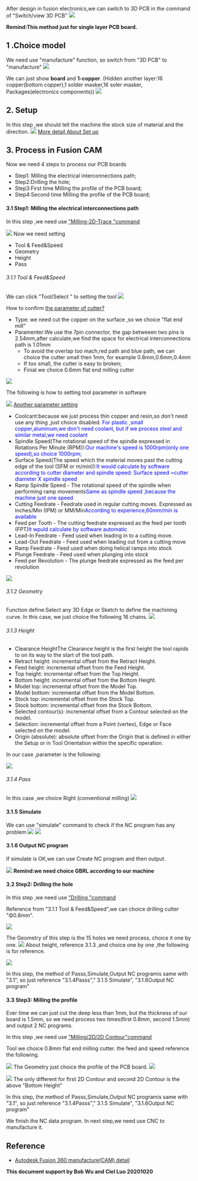 After design in fusion electronics,we can switch to 3D PCB in the command of "Switch/view 3D PCB"
![](https://gitlab.com/picbed/bed/uploads/e4bb6bbd94d1481963d0a4cba4b02990/pcbto3d.png)


**Remind:This method just for single layer PCB board.**



## 1 .Choice model

We need use "manufacture" function, so switch from "3D PCB" to "manufacture"
![](https://gitlab.com/picbed/bed/uploads/fcd4df97a95a98e36bb267948af5654f/WX20201016-164305_2x.png)

 We can just show **board** and **1-copper**. (Hidden another layer:16 copper(bottom copper),1 solder masker,16 soler masker, Packages(electronics components))
![](https://gitlab.com/picbed/bed/uploads/fcd4df97a95a98e36bb267948af5654f/WX20201016-164305_2x.png)



## 2. Setup 
In this step ,we should tell the machine the stock size of material and the direction.
![](https://gitlab.com/picbed/bed/uploads/b3af7d3978dbb51f4b1a762efaa9561e/ezgif.com-video-to-gif.gif)
[More detail About Set up](https://help.autodesk.com/view/fusion360/ENU/?guid=Fusion_CAM_how_to_create_setup_html)

## 3. Process in Fusion CAM
Now we need 4 steps to process our PCB boards
* Step1: Milling the  electrical interconnections path;
* Step2:Drilling the hole;
* Step3:First time Milling the profile of the PCB board;
* Step4:Second time Milling the profile of the PCB board;


#### 3.1 Step1: Milling the  electrical interconnections path
In this step ,we need use ["Milling-2D-Trace "command](http://help.autodesk.com/view/fusion360/ENU/?guid=GUID223F93A7-F88E-4359-B02D-B0C2F11AFA8B)

![](https://gitlab.com/picbed/bed/uploads/02427a9226e61e3704ca218915db83ea/settingtrace.png)
Now we need setting 
* Tool & Feed&Speed
* Geometry
* Height
* Pass

###### 3.1.1 Tool & Feed&Speed

We can click "Tool/Select " to setting the tool
![](https://gitlab.com/picbed/bed/uploads/59aa639b69f64af2268352a44175d618/trace1.png)

How to confirm [the parameter of cutter?](http://help.autodesk.com/view/fusion360/ENU/?guid=GUIDA0197982-0082-45AF-B848-8D62CAF57C49) 
* Type: we need cut the copper on the surface ,so we choice "flat end mill"
* Paramenter:We use the 7pin connector, the gap betweeen two pins is 2.54mm,after calculate,we find the space for electrical interconnections path is 1.01mm
  * To avoid the overlap too mach,red path and blue path, we can choice the cutter small then 1mm, for example 0.8mm,0.6mm,0.4mm
  * If too small, the cutter is easy to broken;
  * Finial we choice 0.6mm flat end milling cutter 

![](https://gitlab.com/picbed/bed/uploads/38c538f83f64b4ca9f354cb7186f1f52/electropaht2.png)

The following is how to setting  tool parameter in software

![](https://gitlab.com/picbed/bed/uploads/a8decfcdbef2d919dde7add51a055f56/choicecutter2.png)
[Another parameter setting](http://help.autodesk.com/view/fusion360/ENU/?guid=GUID223F93A7-F88E-4359-B02D-B0C2F11AFA8B)
* Coolcant:because we just process thin copper and resin,so don't need use any thing ,just choice disabled. <font color=Blue >For plastic ,small copper,aluminum,we don't need coolant, but if we process steel and similar metal,we need coolant</font>
* Spindle Speed(The rotational speed of the spindle expressed in Rotations Per Minute (RPM)):<font color=Blue >Our machine's speed is 1000rpm(only one speed),so choice 1000rpm;</font>
* Surface Speed(The speed which the material moves past the cutting edge of the tool (SFM or m/min)):<font color=Blue >It would calculate by software according to cutter diameter and spindle speed:  Surface speed =cutter diameter X spindle speed</font>
* Ramp Spindle Speed - The rotational speed of the spindle when performing ramp movements<font color=Blue >Same as spindle speed ,because the machine just one speed</font>
* Cutting Feedrate - Feedrate used in regular cutting moves. Expressed as Inches/Min (IPM) or MM/Min<font color=Blue >According to experience,60mm/min is available</font>
* Feed per Tooth - The cutting feedrate expressed as the feed per tooth (FPT)<font color=Blue >It wpuld calculate by software automatic</font>
* Lead-In Feedrate - Feed used when leading in to a cutting move.<font color=Blue ></font>
* Lead-Out Feedrate - Feed used when leading out from a cutting move<font color=Blue ></font>
* Ramp Feedrate - Feed used when doing helical ramps into stock<font color=Blue ></font>
* Plunge Feedrate - Feed used when plunging into stock<font color=Blue ></font>
* Feed per Revolution - The plunge feedrate expressed as the feed per revolution<font color=Blue ></font>

 ![](https://gitlab.com/picbed/bed/uploads/59aa639b69f64af2268352a44175d618/trace1.png)

###### 3.1.2 Geometry
Function define:Select any 3D Edge or Sketch to define the machining curve.
In this case, we just choice the following 16 chains.
![](https://gitlab.com/picbed/bed/uploads/ff3db822de33e332524da8ef95dbdae2/trace2.png)
###### 3.1.3 Height
* Clearance HeightThe Clearance height is the first height the tool rapids to on its way to the start of the tool path.
* Retract height: incremental offset from the Retract Height.
* Feed height: incremental offset from the Feed Height.
* Top height: incremental offset from the Top Height.
* Bottom height: incremental offset from the Bottom Height.
* Model top: incremental offset from the Model Top.
* Model bottom: incremental offset from the Model Bottom.
* Stock top: incremental offset from the Stock Top.
* Stock bottom: incremental offset from the Stock Bottom.
* Selected contour(s): incremental offset from a Contour selected on the model.
* Selection: incremental offset from a Point (vertex), Edge or Face selected on the model.
* Origin (absolute): absolute offset from the Origin that is defined in either the Setup or in Tool Orientation within the specific operation.

In our case ,parameter is the following:

![](https://gitlab.com/picbed/bed/uploads/82ee1398e35b3a516b2ba163f695f498/trace3.png)




###### 3.1.4 Pass
In this case ,we choice Right (conventional milling) 
![](https://gitlab.com/picbed/bed/uploads/8cbfc9296502e6f2f2eb0c0f49fdf2a9/trace4.png)

#### 3.1.5 Simulate
We can use "simulate" command to check if the NC program has any problem
![](https://gitlab.com/picbed/bed/uploads/6100eddc0e5f98fcb0fc28dd9eaec1d2/WX20201017-100418_2x.png)
![](https://gitlab.com/picbed/bed/uploads/369d0e6b1ab4aeccc900c33c6ef9bfed/ezgif.com-video-to-gif-3.gif)

#### 3.1.6 Output NC program
If simulate is OK,we can use Create NC program and then output.

![](https://gitlab.com/picbed/bed/uploads/482e3a87a8d383ba76893f2d9c05df2b/551602834162_.pic_hd.jpg)
**Remind:we need choice GBRL according to our machine**


#### 3.2 Step2: Drilling the hole
In this step ,we need use ["Drilling "command](http://help.autodesk.com/view/fusion360/ENU/?guid=Fusion_CAM_reference_drill_drill_standard_html)

Reference from "3.1.1 Tool & Feed&Speed",we can choice drilling cutter  "Φ0.8mm".

![](https://gitlab.com/picbed/bed/uploads/cbfaafce9066a43bd7d37d56f171c909/drillcutter22.png)

The Geometry of this step is the 15 holes we need process, choice it one by one.
![](https://gitlab.com/picbed/bed/uploads/8212daf3572cd25198d62049193f70af/WX20201020-092639_2x.png)
About height, reference 3.1.3 ,and choice one by one ,the following is for reference.

![](https://gitlab.com/picbed/bed/uploads/b2870260cc9960e2415485f59dbe43e1/WX20201020-093248_2x.png)

In this step, the method of Passs,Simulate,Output NC programis same with "3.1", so just reference  "3.1.4Passs"," 3.1.5 Simulate", "3.1.6Output NC program"
#### 3.3 Step3: Milling the profile
Ever time we can just cut the deep less than 1mm, but the thickness of our board is 1.5mm, so we need process two times(first 0.8mm, second 1.5mm) and output 2 NC programs.

 In this step ,we need use ["Milling/2D/2D Contour"command](http://help.autodesk.com/view/fusion360/ENU/?contextId=MFG-REF-2D-CONTOUR-CMD)

Tool we choice 0.8mm flat end milling cutter. the feed and speed reference the following.

![](https://gitlab.com/picbed/bed/uploads/9321d81cb5f603a45ef5b1726669b16c/millprofile.png)
The Geometry just choice the profile of the PCB board.
![](https://gitlab.com/picbed/bed/uploads/2573ce01aad48e914a5e407d8510918a/profile2.png)



![](https://gitlab.com/picbed/bed/uploads/5e40c9f9f6dddb776ef3716949661744/WX20201020-094347_2x.png)
The only different for first 2D Contour and second 2D Contour is the above "Bottom Height"


In this step, the method of Passs,Simulate,Output NC programis same with "3.1", so just reference  "3.1.4Passs"," 3.1.5 Simulate", "3.1.6Output NC program"


We finish the NC data program. In next step,we need use CNC to manufacture it.

## Reference

* [Autodesk Fusion 360 manufacture(CAM) detail ](https://help.autodesk.com/view/fusion360/ENU/?guid=GUID-BEC5DEA9-AC3E-4FA8-998E-4AE8CD0D0B1E)




**This document support by Bob Wu and Ciel Luo 20201020**